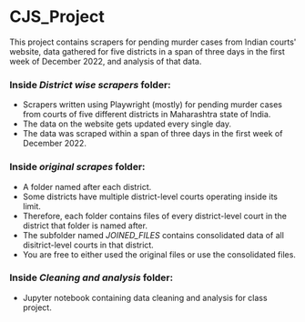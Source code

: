 # CJS_Project
This project contains scrapers for pending murder cases from Indian courts' website, data gathered for five districts in a span of three days in the first week of December 2022, and analysis of that data.

### Inside *District wise scrapers* folder:
- Scrapers written using Playwright (mostly) for pending murder cases from courts of five different districts in Maharashtra state of India. 
- The data on the website gets updated every single day.
- The data was scraped within a span of three days in the first week of December 2022.

### Inside *original scrapes* folder:
- A folder named after each district. 
- Some districts have multiple district-level courts operating inside its limit.
- Therefore, each folder contains files of every district-level court in the district that folder is named after.
- The subfolder named *JOINED_FILES* contains consolidated data of all disitrict-level courts in that district.
- You are free to either used the original files or use the consolidated files.

### Inside *Cleaning and analysis* folder:
- Jupyter notebook containing data cleaning and analysis for class project.
